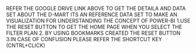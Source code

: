 REFER THE GOOGLE DRIVE LINK ABOVE TO GET THE DETAILA AND DATA SET ABOUT THE D-MART
ITS AN REFERENCE DATA SET TO MAKE AN VISUALIZATION FOR UNDERSTANDING THE CONCEPT OF POWER-BI
1.USE THE RESET BUTTON TO GET THE HOME PAGE WHEN YOU SELECT THE FILTER PLAN
2. BY USING BOOKMARKS CREATED THE RESET BUTTON 
3.IN CASE OF CONFUSION PLEASE REFER THE SHORTCUT KEY (CNTRL+CLICK)
